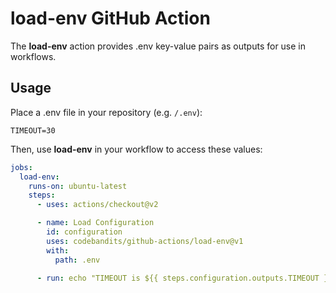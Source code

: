 # load-env GitHub Action

The **load-env** action provides .env key-value pairs as outputs for use in workflows.

## Usage

Place a .env file in your repository (e.g. `/.env`):

```dotenv
TIMEOUT=30
```

Then, use **load-env** in your workflow to access these values:

```yaml
jobs:
  load-env:
    runs-on: ubuntu-latest
    steps:
      - uses: actions/checkout@v2

      - name: Load Configuration
        id: configuration
        uses: codebandits/github-actions/load-env@v1
        with:
          path: .env

      - run: echo "TIMEOUT is ${{ steps.configuration.outputs.TIMEOUT }}"
```
